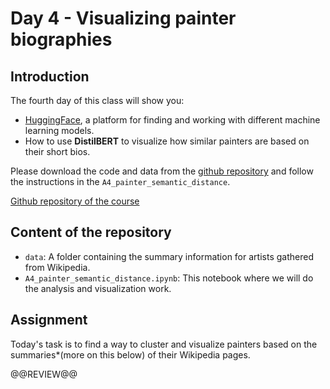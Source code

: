 # Day 4 - Visualizing painter biographies

## Introduction

The fourth day of this class will show you:

- [HuggingFace](https://huggingface.co/), a platform for finding and working with different machine learning models.
- How to use **DistilBERT** to visualize how similar painters are based on their short bios.

Please download the code and data from the [github repository](https://github.com/aica-wavelab/aica-assignments) and follow the instructions in the `A4_painter_semantic_distance`.

[Github repository of the course](https://github.com/aica-wavelab/aica-assignments)

## Content of the repository

- `data`: A folder containing the summary information for artists gathered from Wikipedia.
- `A4_painter_semantic_distance.ipynb`: This notebook where we will do the analysis and visualization work.

## Assignment

Today's task is to find a way to cluster and visualize painters based on the summaries\*(more on this below) of their Wikipedia pages.

@@REVIEW@@
